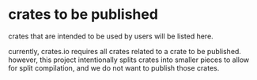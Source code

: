 # crates to be published

crates that are intended to be used by users will be listed here.

currently, crates.io requires all crates related to a crate to be published.
however, this project intentionally splits crates into smaller pieces to allow for split compilation,
and we do not want to publish those crates.
